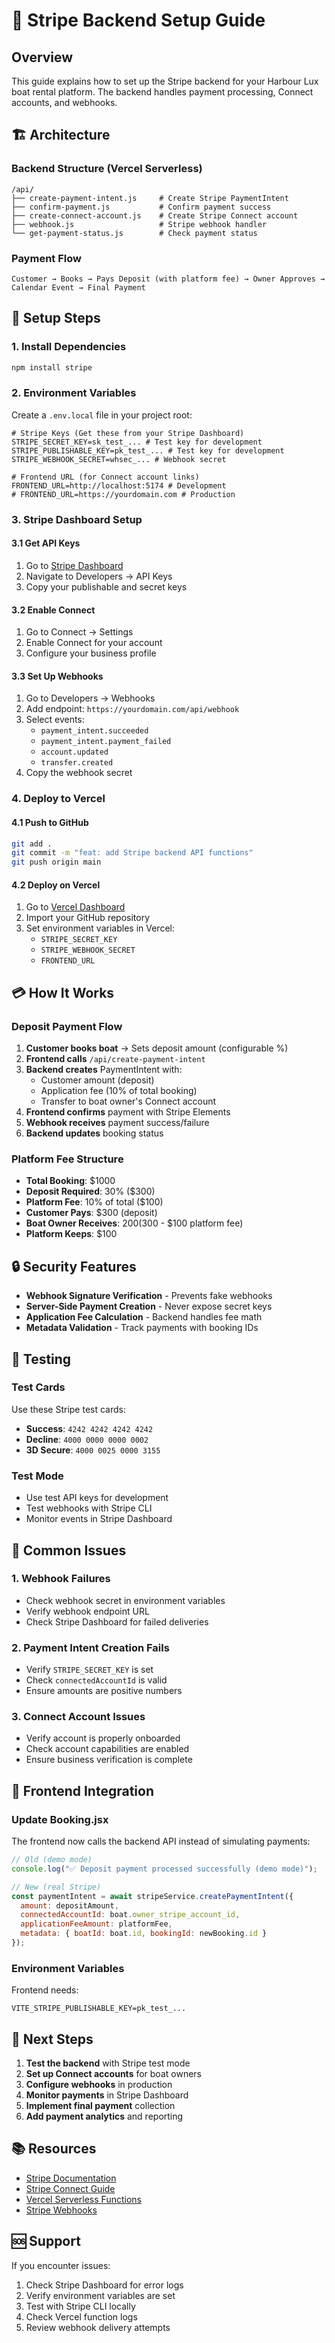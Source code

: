 # 🚀 Stripe Backend Setup Guide

## Overview
This guide explains how to set up the Stripe backend for your Harbour Lux boat rental platform. The backend handles payment processing, Connect accounts, and webhooks.

## 🏗️ Architecture

### Backend Structure (Vercel Serverless)
```
/api/
├── create-payment-intent.js     # Create Stripe PaymentIntent
├── confirm-payment.js           # Confirm payment success
├── create-connect-account.js    # Create Stripe Connect account
├── webhook.js                   # Stripe webhook handler
└── get-payment-status.js        # Check payment status
```

### Payment Flow
```
Customer → Books → Pays Deposit (with platform fee) → Owner Approves → Calendar Event → Final Payment
```

## 🔧 Setup Steps

### 1. Install Dependencies
```bash
npm install stripe
```

### 2. Environment Variables
Create a `.env.local` file in your project root:

```env
# Stripe Keys (Get these from your Stripe Dashboard)
STRIPE_SECRET_KEY=sk_test_... # Test key for development
STRIPE_PUBLISHABLE_KEY=pk_test_... # Test key for development
STRIPE_WEBHOOK_SECRET=whsec_... # Webhook secret

# Frontend URL (for Connect account links)
FRONTEND_URL=http://localhost:5174 # Development
# FRONTEND_URL=https://yourdomain.com # Production
```

### 3. Stripe Dashboard Setup

#### 3.1 Get API Keys
1. Go to [Stripe Dashboard](https://dashboard.stripe.com/)
2. Navigate to Developers → API Keys
3. Copy your publishable and secret keys

#### 3.2 Enable Connect
1. Go to Connect → Settings
2. Enable Connect for your account
3. Configure your business profile

#### 3.3 Set Up Webhooks
1. Go to Developers → Webhooks
2. Add endpoint: `https://yourdomain.com/api/webhook`
3. Select events:
   - `payment_intent.succeeded`
   - `payment_intent.payment_failed`
   - `account.updated`
   - `transfer.created`
4. Copy the webhook secret

### 4. Deploy to Vercel

#### 4.1 Push to GitHub
```bash
git add .
git commit -m "feat: add Stripe backend API functions"
git push origin main
```

#### 4.2 Deploy on Vercel
1. Go to [Vercel Dashboard](https://vercel.com/dashboard)
2. Import your GitHub repository
3. Set environment variables in Vercel:
   - `STRIPE_SECRET_KEY`
   - `STRIPE_WEBHOOK_SECRET`
   - `FRONTEND_URL`

## 💳 How It Works

### Deposit Payment Flow
1. **Customer books boat** → Sets deposit amount (configurable %)
2. **Frontend calls** `/api/create-payment-intent`
3. **Backend creates** PaymentIntent with:
   - Customer amount (deposit)
   - Application fee (10% of total booking)
   - Transfer to boat owner's Connect account
4. **Frontend confirms** payment with Stripe Elements
5. **Webhook receives** payment success/failure
6. **Backend updates** booking status

### Platform Fee Structure
- **Total Booking**: $1000
- **Deposit Required**: 30% ($300)
- **Platform Fee**: 10% of total ($100)
- **Customer Pays**: $300 (deposit)
- **Boat Owner Receives**: $200 ($300 - $100 platform fee)
- **Platform Keeps**: $100

## 🔒 Security Features

- **Webhook Signature Verification** - Prevents fake webhooks
- **Server-Side Payment Creation** - Never expose secret keys
- **Application Fee Calculation** - Backend handles fee math
- **Metadata Validation** - Track payments with booking IDs

## 🧪 Testing

### Test Cards
Use these Stripe test cards:
- **Success**: `4242 4242 4242 4242`
- **Decline**: `4000 0000 0000 0002`
- **3D Secure**: `4000 0025 0000 3155`

### Test Mode
- Use test API keys for development
- Test webhooks with Stripe CLI
- Monitor events in Stripe Dashboard

## 🚨 Common Issues

### 1. Webhook Failures
- Check webhook secret in environment variables
- Verify webhook endpoint URL
- Check Stripe Dashboard for failed deliveries

### 2. Payment Intent Creation Fails
- Verify `STRIPE_SECRET_KEY` is set
- Check `connectedAccountId` is valid
- Ensure amounts are positive numbers

### 3. Connect Account Issues
- Verify account is properly onboarded
- Check account capabilities are enabled
- Ensure business verification is complete

## 📱 Frontend Integration

### Update Booking.jsx
The frontend now calls the backend API instead of simulating payments:

```javascript
// Old (demo mode)
console.log("✅ Deposit payment processed successfully (demo mode)");

// New (real Stripe)
const paymentIntent = await stripeService.createPaymentIntent({
  amount: depositAmount,
  connectedAccountId: boat.owner_stripe_account_id,
  applicationFeeAmount: platformFee,
  metadata: { boatId: boat.id, bookingId: newBooking.id }
});
```

### Environment Variables
Frontend needs:
```env
VITE_STRIPE_PUBLISHABLE_KEY=pk_test_...
```

## 🔄 Next Steps

1. **Test the backend** with Stripe test mode
2. **Set up Connect accounts** for boat owners
3. **Configure webhooks** in production
4. **Monitor payments** in Stripe Dashboard
5. **Implement final payment** collection
6. **Add payment analytics** and reporting

## 📚 Resources

- [Stripe Documentation](https://stripe.com/docs)
- [Stripe Connect Guide](https://stripe.com/docs/connect)
- [Vercel Serverless Functions](https://vercel.com/docs/functions)
- [Stripe Webhooks](https://stripe.com/docs/webhooks)

## 🆘 Support

If you encounter issues:
1. Check Stripe Dashboard for error logs
2. Verify environment variables are set
3. Test with Stripe CLI locally
4. Check Vercel function logs
5. Review webhook delivery attempts 